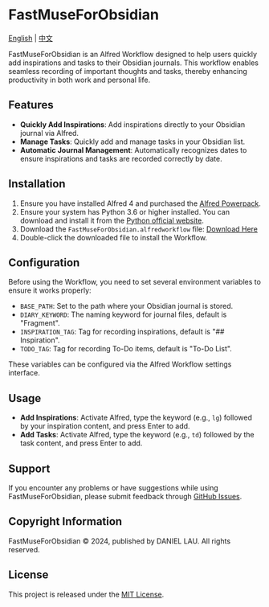 # FastMuseForObsidian

[English](README_EN.md) | [中文](README_ZH.md)

FastMuseForObsidian is an Alfred Workflow designed to help users quickly add inspirations and tasks to their Obsidian journals. This workflow enables seamless recording of important thoughts and tasks, thereby enhancing productivity in both work and personal life.

## Features

- **Quickly Add Inspirations**: Add inspirations directly to your Obsidian journal via Alfred.
- **Manage Tasks**: Quickly add and manage tasks in your Obsidian list.
- **Automatic Journal Management**: Automatically recognizes dates to ensure inspirations and tasks are recorded correctly by date.

## Installation

1. Ensure you have installed Alfred 4 and purchased the [Alfred Powerpack](https://www.alfredapp.com/powerpack/).
2. Ensure your system has Python 3.6 or higher installed. You can download and install it from the [Python official website](https://www.python.org/downloads/).
3. Download the `FastMuseForObsidian.alfredworkflow` file: [Download Here](https://github.com/daniellauyu/FastMuseForObsidian/blob/master/FastMuseForObsidain.alfredworkflow)
4. Double-click the downloaded file to install the Workflow.

## Configuration

Before using the Workflow, you need to set several environment variables to ensure it works properly:

- `BASE_PATH`: Set to the path where your Obsidian journal is stored.
- `DIARY_KEYWORD`: The naming keyword for journal files, default is "Fragment".
- `INSPIRATION_TAG`: Tag for recording inspirations, default is "## Inspiration".
- `TODO_TAG`: Tag for recording To-Do items, default is "To-Do List".

These variables can be configured via the Alfred Workflow settings interface.

## Usage

- **Add Inspirations**: Activate Alfred, type the keyword (e.g., `lg`) followed by your inspiration content, and press Enter to add.
- **Add Tasks**: Activate Alfred, type the keyword (e.g., `td`) followed by the task content, and press Enter to add.

## Support

If you encounter any problems or have suggestions while using FastMuseForObsidian, please submit feedback through [GitHub Issues](https://github.com/daniellauyu/FastMuseForObsidian/issues).

## Copyright Information

FastMuseForObsidian © 2024, published by DANIEL LAU. All rights reserved.

## License

This project is released under the [MIT License](LICENSE).
